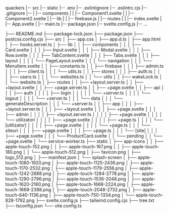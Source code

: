 quackers
|-- src
|-- static
|-- .env
|-- .exlintignore
|-- .eslintrc.cjs
|-- .gitignore
|--
|   |-- components
|   |   |-- Component1.svelte
|   |   |-- Component2.svelte
|   |-- lib
|   |   |-- firebase.js
|   |-- routes
|   |   |-- index.svelte
|   |-- App.svelte
|   |-- main.ts
|-- package.json
|-- svelte.config.js
|-- ...



├── README.md
├── package-lock.json
├── package.json
├── postcss.config.cjs
├── src
│   ├── app.css
│   ├── app.d.ts
│   ├── app.html
│   ├── hooks.server.ts
│   ├── lib
│   │   ├── components
│   │   │   ├── Card.svelte
│   │   │   ├── Input.svelte
│   │   │   ├── Modal.svelte
│   │   │   ├── Row.svelte
│   │   │   ├── TabContent.svelte
│   │   │   ├── Tabs.svelte
│   │   │   ├── layout
│   │   │   │   └── PageLayout.svelte
│   │   │   └── navigation
│   │   │       └── MenuItem.svelte
│   │   ├── constants.ts
│   │   ├── firebase
│   │   │   ├── admin.ts
│   │   │   ├── client.ts
│   │   │   └── utils.ts
│   │   ├── stores
│   │   │   ├── auth.ts
│   │   │   ├── users.ts
│   │   │   └── websites.ts
│   │   └── utils
│   │       ├── wakeLock.ts
│   │       └── website.ts
│   ├── routes
│   │   ├── +layout.server.ts
│   │   ├── +layout.svelte
│   │   ├── +page.server.ts
│   │   ├── +page.svelte
│   │   ├── api
│   │   │   ├── auth
│   │   │   │   ├── login
│   │   │   │   │   └── +server.ts
│   │   │   │   └── logout
│   │   │   │       └── +server.ts
│   │   │   └── data
│   │   │       └── generateDescription
│   │   │           └── +server.ts
│   │   ├── app
│   │   │   ├── +layout.server.ts
│   │   │   ├── +layout.svelte
│   │   │   ├── +page.svelte
│   │   │   ├── admin
│   │   │   │   ├── +layout.server.ts
│   │   │   │   ├── +page.svelte
│   │   │   │   └── utilizatori
│   │   │   │       ├── +page.svelte
│   │   │   │       ├── +page.ts
│   │   │   │       └── [utilizator]
│   │   │   │           ├── +page.svelte
│   │   │   │           └── +page.ts
│   │   │   └── siteuri
│   │   │       ├── +page.svelte
│   │   │       ├── +page.ts
│   │   │       └── [site]
│   │   │           ├── +page.svelte
│   │   │           └── ProductCard.svelte
│   │   └── pending
│   │       └── +page.svelte
│   └── service-worker.ts
├── static
│   ├── app-icons
│   │   ├── apple-touch-152.png
│   │   ├── apple-touch-167.png
│   │   ├── apple-touch-180.png
│   │   └── apple-touch-512.png
│   ├── favicon.png
│   ├── logo_512.png
│   ├── manifest.json
│   └── splash-screen
│       ├── apple-touch-1080-1920.png
│       ├── apple-touch-1125-2436.png
│       ├── apple-touch-1170-2532.png
│       ├── apple-touch-1179-2556.png
│       ├── apple-touch-1242-2688.png
│       ├── apple-touch-1284-2778.png
│       ├── apple-touch-1290-2796.png
│       ├── apple-touch-1536-2048.png
│       ├── apple-touch-1620-2160.png
│       ├── apple-touch-1668-2224.png
│       ├── apple-touch-1668-2388.png
│       ├── apple-touch-2048-2732.png
│       ├── apple-touch-640-1136.png
│       ├── apple-touch-750-1334.png
│       └── apple-touch-828-1792.png
├── svelte.config.js
├── tailwind.config.cjs
├── tree.txt
├── tsconfig.json
└── vite.config.ts